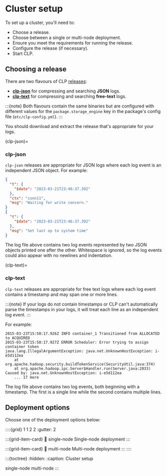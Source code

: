 # Cluster setup

To set up a cluster, you'll need to:

* Choose a release.
* Choose between a single or multi-node deployment.
* Ensure you meet the requirements for running the release.
* Configure the release (if necessary).
* Start CLP.

## Choosing a release

There are two flavours of CLP [releases][clp-releases]:

* **[clp-json](#clp-json)** for compressing and searching **JSON** logs.
* **[clp-text](#clp-text)** for compressing and searching **free-text** logs.

:::{note}
Both flavours contain the same binaries but are configured with different values for the
`package.storage_engine` key in the package's config file (`etc/clp-config.yml`).
:::

You should download and extract the release that's appropriate for your logs.

(clp-json)=
### clp-json

`clp-json` releases are appropriate for JSON logs where each log event is an independent JSON
object. For example:

```json lines
{
  "t": {
    "$date": "2023-03-21T23:46:37.392"
  },
  "ctx": "conn11",
  "msg": "Waiting for write concern."
}
{
  "t": {
    "$date": "2023-03-21T23:46:37.392"
  },
  "msg": "Set last op to system time"
}
```

The log file above contains two log events represented by two JSON objects printed one after the
other. Whitespace is ignored, so the log events could also appear with no newlines and indentation.

(clp-text)=
### clp-text

`clp-text` releases are appropriate for free text logs where each log event contains a timestamp
and may span one or more lines.

:::{note}
If your logs do not contain timestamps or CLP can't automatically parse the timestamps in your logs,
it will treat each line as an independent log event.
:::

For example:

```
2015-03-23T15:50:17.926Z INFO container_1 Transitioned from ALLOCATED to ACQUIRED
2015-03-23T15:50:17.927Z ERROR Scheduler: Error trying to assign container token
java.lang.IllegalArgumentException: java.net.UnknownHostException: i-e5d112ea
	at org.apache.hadoop.security.buildTokenService(SecurityUtil.java:374)
	at org.apache.hadoop.ipc.Server$Handler.run(Server.java:2033)
Caused by: java.net.UnknownHostException: i-e5d112ea
	... 17 more
```

The log file above contains two log events, both beginning with a timestamp. The first is a single
line while the second contains multiple lines.

## Deployment options

Choose one of the deployment options below:

::::{grid} 1 1 2 2
:gutter: 2

:::{grid-item-card}
:link: single-node
Single-node deployment
:::

:::{grid-item-card}
:link: multi-node
Multi-node deployment
:::
::::

:::{toctree}
:hidden:
:caption: Cluster setup

single-node
multi-node
:::

[clp-releases]: https://github.com/y-scope/clp/releases
